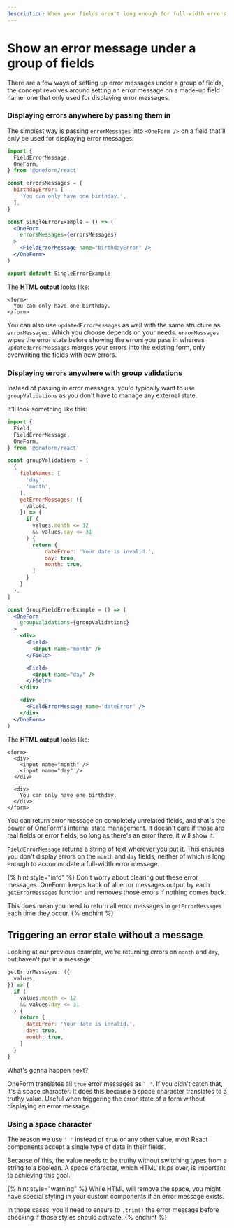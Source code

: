 ```yaml
---
description: When your fields aren't long enough for full-width errors.
---
```


# Show an error message under a group of fields

There are a few ways of setting up error messages under a group of fields, the concept revolves around setting an error message on a made-up field name; one that only used for displaying error messages.

### Displaying errors anywhere by passing them in

The simplest way is passing `errorMessages` into `<OneForm />` on a field that'll only be used for displaying error messages:

```jsx
import {
  FieldErrorMessage,
  OneForm,
} from '@oneform/react'

const errorsMessages = {
  birthdayError: [
    'You can only have one birthday.',
  ],
}

const SingleErrorExample = () => (
  <OneForm
    errorsMessages={errorsMessages}
  >
    <FieldErrorMessage name="birthdayError" />
  </OneForm>
)

export default SingleErrorExample
```

The **HTML output** looks like:

```markup
<form>
  You can only have one birthday.
</form>
```

You can also use `updatedErrorMessages` as well with the same structure as `errorMessages`. Which you choose depends on your needs. `errorMessages` wipes the error state before showing the errors you pass in whereas `updatedErrorMessages` merges your errors into the existing form, only overwriting the fields with new errors.

### Displaying errors anywhere with group validations

Instead of passing in error messages, you'd typically want to use `groupValidations` as you don't have to manage any external state.

It'll look something like this:

```jsx
import {
  Field,
  FieldErrorMessage,
  OneForm,
} from '@oneform/react'

const groupValidations = [
  {
    fieldNames: [
      'day',
      'month',
    ],
    getErrorMessages: ({
      values,
    }) => {
      if (
        values.month <= 12
        && values.day <= 31
      ) {
        return {
            dateError: 'Your date is invalid.',
            day: true,
            month: true,
        ]
      }
    }
  },
]

const GroupFieldErrorExample = () => (
  <OneForm
    groupValidations={groupValidations}
  >
    <div>
      <Field>
        <input name="month" />
      </Field>

      <Field>
        <input name="day" />
      </Field>
    </div>

    <div>
      <FieldErrorMessage name="dateError" />
    </div>
  </OneForm>
)
```

The **HTML output** looks like:

```markup
<form>
  <div>
    <input name="month" />
    <input name="day" />
  </div>

  <div>
    You can only have one birthday.
  </div>
</form>
```

You can return error message on completely unrelated fields, and that's the power of OneForm's internal state management. It doesn't care if those are real fields or error fields, so long as there's an error there, it will show it.

`FieldErrorMessage` returns a string of text wherever you put it. This ensures you don't display errors on the `month` and `day` fields; neither of which is long enough to accommodate a full-width error message.

{% hint style="info" %}
Don't worry about clearing out these error messages. OneForm keeps track of all error messages output by each `getErrorMessages` function and removes those errors if nothing comes back.

This does mean you need to return all error messages in `getErrorMessages` each time they occur.
{% endhint %}

## Triggering an error state without a message

Looking at our previous example, we're returning errors on `month` and `day`, but haven't put in a message:

```jsx
getErrorMessages: ({
  values,
}) => {
  if (
    values.month <= 12
    && values.day <= 31
  ) {
    return {
      dateError: 'Your date is invalid.',
      day: true,
      month: true,
    ]
  }
}
```

What's gonna happen next?

OneForm translates all `true` error messages as `' '`. If you didn't catch that, it's a space character. It does this because a space character translates to a truthy value. Useful when triggering the error state of a form without displaying an error message.

### Using a space character

The reason we use `' '` instead of `true` or any other value, most React components accept a single type of data in their fields.

Because of this, the value needs to be truthy without switching types from a string to a boolean. A space character, which HTML skips over, is important to achieving this goal.

{% hint style="warning" %}
While HTML will remove the space, you might have special styling in your custom components if an error message exists.

In those cases, you'll need to ensure to `.trim()` the error message before checking if those styles should activate.
{% endhint %}

